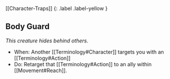 [[Character-Traps]]
{: .label .label-yellow }
## Body Guard
*This creature hides behind others.*

* When: Another [[Terminology#Character]] targets you with an [[Terminology#Action]]
* Do: Retarget that [[Terminology#Action]] to an ally within [[Movement#Reach]].